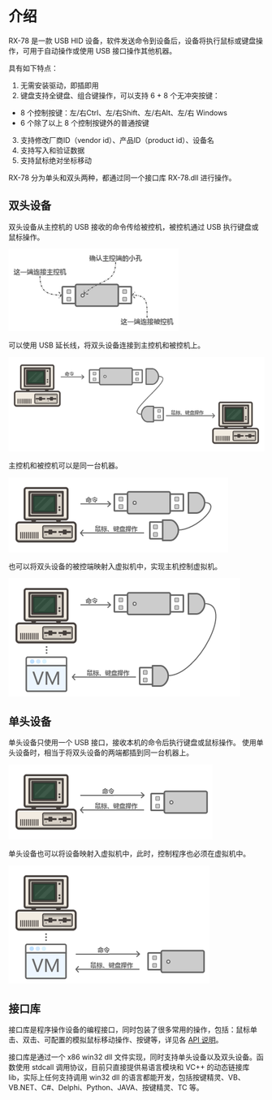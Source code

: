 # 介绍

RX-78 是一款 USB HID 设备，软件发送命令到设备后，设备将执行鼠标或键盘操作，可用于自动操作或使用 USB 接口操作其他机器。

具有如下特点：

1. 无需安装驱动，即插即用
2. 键盘支持全键盘、组合键操作，可以支持 6 + 8 个无冲突按键：
  - 8 个控制按键：左/右Ctrl、左/右Shift、左/右Alt、左/右 Windows
  - 6 个除了以上 8 个控制按键外的普通按键
3. 支持修改厂商ID（vendor id）、产品ID（product id）、设备名
4. 支持写入和验证数据
5. 支持鼠标绝对坐标移动

RX-78 分为单头和双头两种，都通过同一个接口库 RX-78.dll 进行操作。

## 双头设备
双头设备从主控机的 USB 接收的命令传给被控机，被控机通过 USB 执行键盘或鼠标操作。

![USB2](img/USB2.png)

可以使用 USB 延长线，将双头设备连接到主控机和被控机上。

![PC-USB2-PC](img/PC-USB2-PC.png)

主控机和被控机可以是同一台机器。

![PC-USB2](img/PC-USB2.png)

也可以将双头设备的被控端映射入虚拟机中，实现主机控制虚拟机。

![PC-USB2-VM](img/PC-USB2-VM.png)

## 单头设备

单头设备只使用一个 USB 接口，接收本机的命令后执行键盘或鼠标操作。
使用单头设备时，相当于将双头设备的两端都插到同一台机器上。

![PC-USB1](img/PC-USB1.png)

单头设备也可以将设备映射入虚拟机中，此时，控制程序也必须在虚拟机中。

![PC-USB1-VM](img/PC-USB1-VM.png)

## 接口库
接口库是程序操作设备的编程接口，同时包装了很多常用的操作，包括：鼠标单击、双击、可配置的模拟鼠标移动操作、按键等，详见各 [API 说明](API.md)。

接口库是通过一个 x86 win32 dll 文件实现，同时支持单头设备以及双头设备。函数使用 stdcall 调用协议，目前只直接提供易语言模块和 VC++ 的动态链接库 lib，实际上任何支持调用 win32 dll 的语言都能开发，包括按键精灵、VB、VB.NET、C#、Delphi、Python、JAVA、按键精灵、TC 等。
